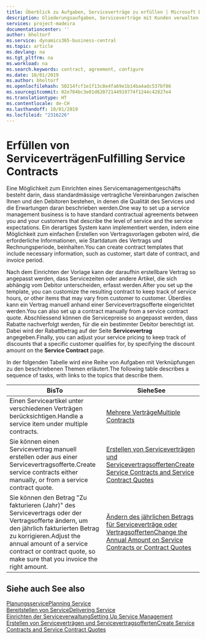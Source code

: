 ```yaml
---
title: Überblick zu Aufgaben, Serviceverträge zu erfüllen | Microsoft Docs
description: Gliederungsaufgaben, Serviceverträge mit Kunden verwalten.
services: project-madeira
documentationcenter: ''
author: bholtorf
ms.service: dynamics365-business-central
ms.topic: article
ms.devlang: na
ms.tgt_pltfrm: na
ms.workload: na
ms.search.keywords: contract, agreement, configure
ms.date: 10/01/2019
ms.author: bholtorf
ms.openlocfilehash: 50214fcf1e1f13c8e4fa69e1b14ba4adc537bf86
ms.sourcegitcommit: 02e704bc3e01d62072144919774f1244c42827e4
ms.translationtype: HT
ms.contentlocale: de-CH
ms.lasthandoff: 10/01/2019
ms.locfileid: "2316226"
---
```

# <a name="fulfilling-service-contracts"></a><span data-ttu-id="a6f5c-103">Erfüllen von Serviceverträgen</span><span class="sxs-lookup"><span data-stu-id="a6f5c-103">Fulfilling Service Contracts</span></span> 
<span data-ttu-id="a6f5c-104">Eine Möglichkeit zum Einrichten eines Servicemanagementgeschäfts besteht darin, dass standardmässige vertragliche Vereinbarungen zwischen Ihnen und den Debitoren bestehen, in denen die Qualität des Services und die Erwartungen daran beschrieben werden.</span><span class="sxs-lookup"><span data-stu-id="a6f5c-104">One way to set up a service management business is to have standard contractual agreements between you and your customers that describe the level of service and the service expectations.</span></span> <span data-ttu-id="a6f5c-105">Ein derartiges System kann implementiert werden, indem eine Möglichkeit zum einfachen Erstellen von Vertragsvorlagen geboten wird, die erforderliche Informationen, wie Startdatum des Vertrags und Rechnungsperiode, beinhalten.</span><span class="sxs-lookup"><span data-stu-id="a6f5c-105">You can create contract templates that include necessary information, such as customer, start date of contract, and invoice period.</span></span>  
  
<span data-ttu-id="a6f5c-106">Nach dem Einrichten der Vorlage kann der daraufhin erstellbare Vertrag so angepasst werden, dass Servicezeiten oder andere Artikel, die sich abhängig vom Debitor unterscheiden, erfasst werden.</span><span class="sxs-lookup"><span data-stu-id="a6f5c-106">After you set up the template, you can customize the resulting contract to keep track of service hours, or other items that may vary from customer to customer.</span></span> <span data-ttu-id="a6f5c-107">Überdies kann ein Vertrag manuell anhand einer Servicevertragsofferte eingerichtet werden.</span><span class="sxs-lookup"><span data-stu-id="a6f5c-107">You can also set up a contract manually from a service contract quote.</span></span> <span data-ttu-id="a6f5c-108">Abschliessend können die Servicepreise so angepasst werden, dass Rabatte nachverfolgt werden, für die ein bestimmter Debitor berechtigt ist. Dabei wird der Rabattbetrag auf der Seite **Servicevertrag** angegeben.</span><span class="sxs-lookup"><span data-stu-id="a6f5c-108">Finally, you can adjust your service pricing to keep track of discounts that a specific customer qualifies for, by specifying the discount amount on the **Service Contract** page.</span></span>  

<span data-ttu-id="a6f5c-109">In der folgenden Tabelle wird eine Reihe von Aufgaben mit Verknüpfungen zu den beschriebenen Themen erläutert.</span><span class="sxs-lookup"><span data-stu-id="a6f5c-109">The following table describes a sequence of tasks, with links to the topics that describe them.</span></span>   
  
|<span data-ttu-id="a6f5c-110">**Bis**</span><span class="sxs-lookup"><span data-stu-id="a6f5c-110">**To**</span></span>|<span data-ttu-id="a6f5c-111">**Siehe**</span><span class="sxs-lookup"><span data-stu-id="a6f5c-111">**See**</span></span>|  
|------------|-------------|  
|<span data-ttu-id="a6f5c-112">Einen Serviceartikel unter verschiedenen Verträgen berücksichtigen.</span><span class="sxs-lookup"><span data-stu-id="a6f5c-112">Handle a service item under multiple contracts.</span></span> | [<span data-ttu-id="a6f5c-113">Mehrere Verträge</span><span class="sxs-lookup"><span data-stu-id="a6f5c-113">Multiple Contracts</span></span>](service-multiple-contracts.md)|  
|<span data-ttu-id="a6f5c-114">Sie können einen Servicevertrag manuell erstellen oder aus einer Servicevertragsofferte.</span><span class="sxs-lookup"><span data-stu-id="a6f5c-114">Create service contracts either manually, or from a service contract quote.</span></span>| [<span data-ttu-id="a6f5c-115">Erstellen von Serviceverträgen und Servicevertragsofferten</span><span class="sxs-lookup"><span data-stu-id="a6f5c-115">Create Service Contracts and Service Contract Quotes</span></span>](service-how-to-create-service-contracts-and-service-contract-quotes.md)|
|<span data-ttu-id="a6f5c-116">Sie können den Betrag "Zu fakturieren (Jahr)" des Servicevertrags oder der Vertragsofferte ändern, um den jährlich fakturierten Betrag zu korrigieren.</span><span class="sxs-lookup"><span data-stu-id="a6f5c-116">Adjust the annual amount of a service contract or contract quote, so make sure that you invoice the right amount.</span></span>|[<span data-ttu-id="a6f5c-117">Ändern des jährlichen Betrags für Serviceverträge oder Vertragsofferten</span><span class="sxs-lookup"><span data-stu-id="a6f5c-117">Change the Annual Amount on Service Contracts or Contract Quotes</span></span>](service-how-to-change-the-annual-amount-on-service-contracts-or-contract-quotes.md)|

## <a name="see-also"></a><span data-ttu-id="a6f5c-118">Siehe auch </span><span class="sxs-lookup"><span data-stu-id="a6f5c-118">See also</span></span>
[<span data-ttu-id="a6f5c-119">Planungsservice</span><span class="sxs-lookup"><span data-stu-id="a6f5c-119">Planning Service</span></span>](service-plan-service.md)  
[<span data-ttu-id="a6f5c-120">Bereitstellen von Service</span><span class="sxs-lookup"><span data-stu-id="a6f5c-120">Delivering Service</span></span>](service-deliver-service.md)  
[<span data-ttu-id="a6f5c-121">Einrichten der Serviceverwaltung</span><span class="sxs-lookup"><span data-stu-id="a6f5c-121">Setting Up Service Management</span></span>](service-setup-service.md)  
[<span data-ttu-id="a6f5c-122">Erstellen von Serviceverträgen und Servicevertragsofferten</span><span class="sxs-lookup"><span data-stu-id="a6f5c-122">Create Service Contracts and Service Contract Quotes</span></span>](service-how-to-create-service-contracts-and-service-contract-quotes.md)  
